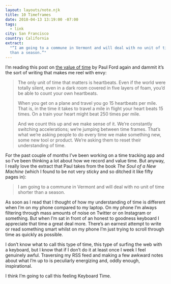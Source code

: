 ```yaml
---
layout: layouts/note.njk
title: 10 Timeframes
date: 2018-04-13 13:19:00 -07:00
tags:
  - link
city: San Francisco
country: California
extract:
  "“I am going to a commune in Vermont and will deal with no unit of time shorter
  than a season.”"
---
```


I’m reading this post on [the value of time](http://contentsmagazine.com/articles/10-timeframes/) by Paul Ford again and dammit it’s the sort of writing that makes me reel with envy:

> The only unit of time that matters is heartbeats. Even if the world were totally silent, even in a dark room covered in five layers of foam, you’d be able to count your own heartbeats.
>
> When you get on a plane and travel you go 15 heartbeats per mile. That is, in the time it takes to travel a mile in flight your heart beats 15 times. On a train your heart might beat 250 times per mile.
>
> And we count this up and we make sense of it. We’re constantly switching accelerations; we’re jumping between time frames. That’s what we’re asking people to do every time we make something new, some new tool or product. We’re asking them to reset their understanding of time.

For the past couple of months I’ve been working on a time tracking app and so I’ve been thinking a lot about how we record and value time. But anyway, I really love the extract that Paul takes from the book _The Soul of a New Machine_ (which I found to be not very sticky and so ditched it like fifty pages in):

> I am going to a commune in Vermont and will deal with no unit of time shorter than a season.

As soon as I read that I thought of how my understanding of time is different when I’m on my phone compared to my laptop. On my phone I’m always filtering through mass amounts of noise on Twitter or on Instagram or something. But when I’m sat in front of an honest to goodness keyboard I appreciate that time a great deal more. There’s an earnest attempt to write or read something smart whilst on my phone I’m just trying to scroll through time as quickly as possible.

I don’t know what to call this type of time, this type of surfing the web with a keyboard, but I know that if I don’t do it at least once I week I feel genuinely awful. Traversing my RSS feed and making a few awkward notes about what I’m up to is peculiarly energizing and, oddly enough, inspirational.

I think I’m going to call this feeling Keyboard Time.
